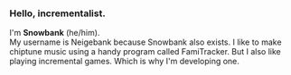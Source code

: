 ### Hello, incrementalist.
I'm **Snowbank** (he/him). <br>
My username is Neigebank because Snowbank also exists.
I like to make chiptune music using a handy program called FamiTracker. But I also like playing incremental games.
Which is why I'm developing one.
<!--
**Neigebank/Neigebank** is a ✨ _special_ ✨ repository because its `README.md` (this file) appears on your GitHub profile.

Here are some ideas to get you started:

- 🔭 I’m currently working on ...
- 🌱 I’m currently learning ...
- 👯 I’m looking to collaborate on ...
- 🤔 I’m looking for help with ...
- 💬 Ask me about ...
- 📫 How to reach me: ...
- 😄 Pronouns: ...
- ⚡ Fun fact: ...
-->
